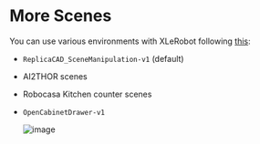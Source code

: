 # More Scenes

You can use various environments with XLeRobot following [this](https://maniskill.readthedocs.io/en/latest/user_guide/datasets/scenes.html):

- `ReplicaCAD_SceneManipulation-v1` (default)
- AI2THOR scenes
- Robocasa Kitchen counter scenes
- `OpenCabinetDrawer-v1`
    
    ![image](https://github.com/user-attachments/assets/767683be-c090-4fd7-9cfe-05fd2b4559c6)